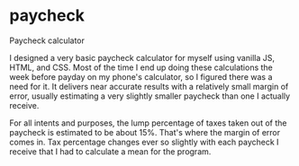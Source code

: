 # paycheck
Paycheck calculator

I designed a very basic paycheck calculator for myself using vanilla JS, HTML, and CSS. Most of the time I end up doing these calculations the week before payday on my phone's calculator, so I figured there was a need for it. It delivers near accurate results with a relatively small margin of error, usually estimating a very slightly smaller paycheck than one I actually receive.

For all intents and purposes, the lump percentage of taxes taken out of the paycheck is estimated to be about 15%. That's where the margin of error comes in. Tax percentage changes ever so slightly with each paycheck I receive that I had to calculate a mean for the program. 

